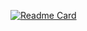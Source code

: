 [![Readme Card](https://github-readme-stats.vercel.app/api/pin/?username=SilasHikaru128&repo=Tik-Tok-Project)](https://github.com/anuraghazra/github-readme-stats)
